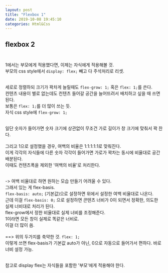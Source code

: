 ```yaml
---
layout: post
title: "Flexbox 1"
date: 2019-10-08 19:45:10
categories: Html&Css
---
```

## flexbox 2<br><br>

1에서는 부모에게 적용했다면, 이제는 자식에게 적용해볼 것.<br>
부모의 css style에서 ```display: flex;``` 빼고 다 주석처리로 리셋.<br><br>

세로로 정렬하되 크기가 꽉차게 늘릴때도 ```flex-grow: 1;``` 혹은 ```flex: 1;```를 쓴다. <br>
컨텐츠 내용이 별로 없는데도 컨텐츠 들어갈 공간을 늘어뜨려서 배치하고 싶을 때 쓰면 된다. <br>
보통은 ```flex: 1;```를 더 많이 쓰는 듯.<br>
자식 css style에 ```flex-grow: 1;```<br><br>

일단 숫자가 들어가면 숫자 크기에 상관없이 무조건 가로 길이가 창 크기에 맞춰서 꽉 찬다.<br>  
그리고 1으로 설정했을 경우, 여백의 비율은 1:1:1:1:1로 맞춰진다.<br>
이게 각각의 자식들에 다른 숫자 각각이 들어가면 가로가 꽉차는 동시에 비율대로 공간 배분된다. <br>
이때도 컨텐츠폭을 제외한 '여백의 비율'로 처리한다. <br><br>

-> 여백 비율대로 하면 원하는 모습 만들기 어려울 수 있다.<br>
그래서 있는 게  flex-basis.<br>
```flex-basis: auto;``` (기본값)으로 설정하면 위에서 설정한 여백 비율대로 나온다.<br>
근데 이걸   ```flex-basis: 0;``` 으로 설정하면 콘텐츠 너비가 0이 되면서 정확한, 의도한 실제 너비대로 처리가 된다. <br>
flex-grow에서 정한 비율대로 실제 너비를 조정해준다. <br>
1이라면 모든 창이 실제로 똑같은 너비로. <br>
이걸 더 많이 씀.<br><br>
==> 위의 두가지를 축약한 것. ```flex: 1;``` <br>
이렇게 쓰면 flex-basis가 기본값 auto가 아닌, 0으로 자동으로 들어가서 편하다. 바로 너비 설정 가능. <br><br>

참고로 display flex는 자식들을 포함한 '부모'에게 적용해야 한다.
